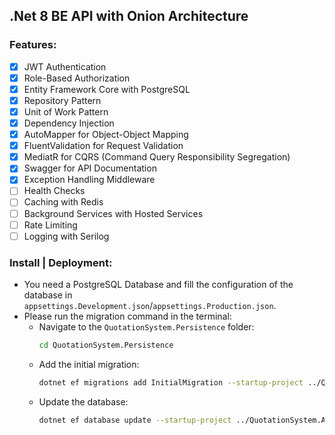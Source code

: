 ## .Net 8 BE API with Onion Architecture

### Features:
- [X] JWT Authentication
- [X] Role-Based Authorization
- [X] Entity Framework Core with PostgreSQL
- [X] Repository Pattern
- [X] Unit of Work Pattern
- [X] Dependency Injection
- [X] AutoMapper for Object-Object Mapping
- [X] FluentValidation for Request Validation
- [X] MediatR for CQRS (Command Query Responsibility Segregation)
- [X] Swagger for API Documentation
- [X] Exception Handling Middleware
- [ ] Health Checks
- [ ] Caching with Redis
- [ ] Background Services with Hosted Services
- [ ] Rate Limiting
- [ ] Logging with Serilog

### Install | Deployment:
- You need a PostgreSQL Database and fill the configuration of the database in `appsettings.Development.json`/`appsettings.Production.json`.
- Please run the migration command in the terminal:
  - Navigate to the `QuotationSystem.Persistence` folder:
    ```sh
    cd QuotationSystem.Persistence
    ```
  - Add the initial migration:
    ```sh
    dotnet ef migrations add InitialMigration --startup-project ../QuotationSystem.API --context AppDbContext
    ```
  - Update the database:
    ```sh
    dotnet ef database update --startup-project ../QuotationSystem.API --context AppDbContext
    ```